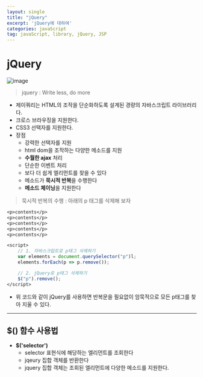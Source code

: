 ```yaml
---
layout: single
title: "jQuery"
excerpt: 'jQuery에 대하여'
categories: javaScript
tag: javaScript, library, jQuery, JSP
---
```

# jQuery
![image](https://user-images.githubusercontent.com/87356533/147079788-44fb0015-b77c-48ad-9add-53ed288ad3bd.png)

> jquery : Write less, do more

- 제이쿼리는 HTML의 조작을 단순화하도록 설계된 경량의 자바스크립트 라이브러리다.
- 크로스 브라우징을 지원한다.
- CSS3 선택자를 지원한다.
- 장점
    - 강력한 선택자를 지원
    - html dom을 조작하는 다양한 메소드를 지원
    - **수월한 ajax** 처리
    - 단순한 이벤트 처리
    - 보다 더 쉽게 엘리먼트를 찾을 수 있다
    - 메소드가 **묵시적 반복**을 수행한다
    - **메소드 체이닝**을 지원한다

> 묵시적 반복의 수행 : 아래의 p 태그를 삭제해 보자

```jsp
<p>contents</p>
<p>contents</p>
<p>contents</p>
<p>contents</p>
<p>contents</p>

<script>
    // 1. 자바스크립트로 p태그 삭제하기
    var elements = document.querySelector("p")l;
    elements.forEach(p => p.remove());

    // 2. jQuery로 p태그 삭제하기
    $("p").remove();
</script>
```
- 위 코드와 같이 jQuery를 사용하면 반복문을 필요없이 암묵적으로 모든 p태그를 찾아 지울 수 있다.

---

## $() 함수 사용법
- **$('selector')**
    - selector 표현식에 해당하는 엘리먼트를 조회한다
    - jqeury 집합 객체를 반환한다
    - jquery 집합 객체는 조회된 엘리먼트에 다양한 메소드를 지원한다.
